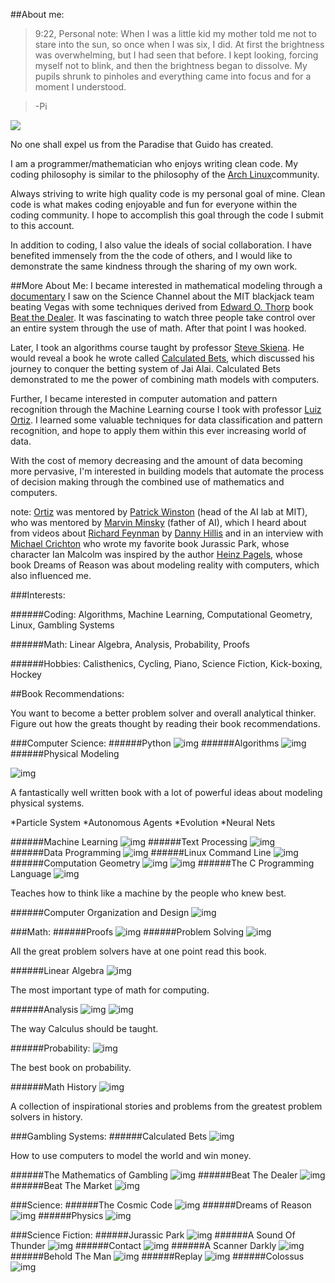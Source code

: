 ##About me:

>9:22, Personal note: When I was a little kid my mother told me not to stare into the sun, so once when I was six, I did. At first the brightness was overwhelming, but I had seen that before. I kept looking, forcing myself not to blink, and then the brightness began to dissolve. My pupils shrunk to pinholes and everything came into focus and for a moment I understood.

>-Pi

<img src = "./me.png">


No one shall expel us from the Paradise that Guido has created.

I am a programmer/mathematician who enjoys writing clean code.
My coding philosophy is similar to the philosophy of the [Arch Linux](https://wiki.archlinux.org/index.php/The_Arch_Way)community. 

Always striving to write high quality code is my personal goal of mine. Clean code is what makes coding enjoyable and fun for everyone within the coding community. I hope to accomplish this goal through the code I submit to this account. 

In addition to coding, I also value the ideals of social collaboration. I have benefited immensely from the the code of others, and I would like to demonstrate the same kindness through the sharing of my own work. 

##More About Me:
I became interested in mathematical modeling through a [documentary](https://www.youtube.com/watch?v=QflVqavHHM0) I saw on the Science Channel about the MIT blackjack team beating Vegas with some techniques derived from [Edward O. Thorp](http://en.wikipedia.org/wiki/Edward_O._Thorp) book [Beat the Dealer](http://www.amazon.com/Beat-Dealer-Winning-Strategy-Twenty-One/dp/0394703103). It was fascinating to watch three people take control over an entire system through the use of math. After that point I was hooked.

Later, I took an algorithms course taught by professor [Steve Skiena](http://www3.cs.stonybrook.edu/~skiena/). He would reveal a book he wrote called [Calculated Bets](http://www3.cs.stonybrook.edu/~skiena/jaialai/), which discussed his journey to conquer the betting system of Jai Alai. Calculated Bets demonstrated to me the power of combining math models with computers.

Further, I became interested in computer automation and pattern recognition through the Machine Learning course I took with professor [Luiz Ortiz](http://www3.cs.stonybrook.edu/~leortiz/). I learned some valuable techniques for data classification and pattern recognition, and hope to apply them within this ever increasing world of data.

With the cost of memory decreasing and the amount of data becoming more pervasive, I'm interested in building models that automate the process of decision making through the combined use of mathematics and computers.

note: 
[Ortiz](http://www3.cs.stonybrook.edu/~leortiz/) was mentored by [Patrick Winston](https://www.youtube.com/watch?v=uylHeDdlMrc) (head of the AI lab at MIT), who was mentored by [Marvin Minsky](https://www.youtube.com/watch?v=SNWVvZi3HX8) (father of AI), which I heard about from videos about [Richard Feynman](https://www.youtube.com/watch?v=Fzg1CU8t9nw) by [Danny Hillis](https://www.youtube.com/watch?v=oUUmcXfBetI) and in an interview with [Michael Crichton](https://www.youtube.com/watch?v=9QXota4sh7Q) who wrote my favorite book Jurassic Park, whose character Ian Malcolm was inspired by the author [Heinz Pagels](http://en.wikipedia.org/wiki/Heinz_Pagels), whose book Dreams of Reason was about modeling reality with computers, which also influenced me.


###Interests:

######Coding:
Algorithms, Machine Learning, Computational Geometry, Linux, Gambling Systems

######Math:
Linear Algebra, Analysis, Probability, Proofs

######Hobbies:
Calisthenics, Cycling, Piano, Science Fiction, Kick-boxing, Hockey


##Book Recommendations:

You want to become a better problem solver and overall analytical thinker. Figure out how the greats thought by reading their book recommendations. 

###Computer Science:
######Python
![img](http://www.diveintopython3.net/i/cover.jpg)
######Algorithms
![img](http://ecx.images-amazon.com/images/I/51r4IbHLv4L._SY344_BO1,204,203,200_.jpg)
######Physical Modeling

![img](http://d.gr-assets.com/books/1355847913l/16123828.jpg)

A fantastically well written book with a lot of powerful ideas about modeling physical systems. 

*Particle System
*Autonomous Agents
*Evolution
*Neural Nets

######Machine Learning 
![img](http://ecx.images-amazon.com/images/I/612j5Uo43eL._SY344_BO1,204,203,200_.jpg)
######Text Processing
![img](http://gnosis.cx/TPiP/cover-small.jpg)
######Data Programming
![img](http://pandas.pydata.org/_static/pydata_cover.jpg)
######Linux Command Line 
![img](http://linuxcommand.org/images/51vgLTkNsIL._SL500_AA300_.jpg)
######Computation Geometry
![img](http://ecx.images-amazon.com/images/I/51icwQP57yL._SY344_BO1,204,203,200_.jpg)
![img](http://ecx.images-amazon.com/images/I/51A6EumfzoL._SX258_BO1,204,203,200_.jpg)
######The C Programming Language
![img](http://ecx.images-amazon.com/images/I/41qX6YdIJ7L._SX258_BO1,204,203,200_.jpg)

Teaches how to think like a machine by the people who knew best.

######Computer Organization and Design
![img](http://ecx.images-amazon.com/images/I/5153mE3JS%2BL._SX258_BO1,204,203,200_.jpg)


###Math: 
######Proofs
![img](http://ecx.images-amazon.com/images/I/513EacX6z0L._SX258_BO1,204,203,200_.jpg)
######Problem Solving
![img](http://www.pagedon.com/wp-content/uploads/2012/09/k669.gif)

All the great problem solvers have at one point read this book.

######Linear Algebra
![img](http://ecx.images-amazon.com/images/I/41besOHLcpL.jpg)

The most important type of math for computing.

######Analysis
![img](http://ecx.images-amazon.com/images/I/41rKny566IL.jpg)
![img](http://ecx.images-amazon.com/images/I/41WthZ5-oiL._SY344_BO1,204,203,200_.jpg)

The way Calculus should be taught.

######Probability:
![img](http://ecx.images-amazon.com/images/I/41K79M91ESL._SX258_BO1,204,203,200_.jpg)

The best book on probability.

######Math History
![img](http://d.gr-assets.com/books/1348678123l/116185.jpg) 

A collection of inspirational stories and problems from the greatest problem solvers in history.


###Gambling Systems: 
######Calculated Bets
![img](http://ecx.images-amazon.com/images/I/51TJuIu84ZL._SY344_BO1,204,203,200_.jpg)

How to use computers to model the world and win money.

######The Mathematics of Gambling
![img](http://ecx.images-amazon.com/images/I/51SWReXlBFL._SY344_BO1,204,203,200_.jpg)
######Beat The Dealer
![img](http://upload.wikimedia.org/wikipedia/en/c/c9/Beat_the_Dealer_by_Ed_Thorp.jpg)
######Beat The Market
![img](http://pixhst.com/avaxhome/2008-06-10/d40e793509a0ce998ae77110.L.jpg_.jpg)

###Science: 
######The Cosmic Code
![img](http://ecx.images-amazon.com/images/I/412PKYiWePL._SY344_BO1,204,203,200_.jpg)
######Dreams of Reason 
![img](http://ecx.images-amazon.com/images/I/51NS0KERJ7L._SY344_BO1,204,203,200_.jpg)
######Physics
![img](http://wps.prenhall.com/wps/media/objects/1087/1113739/_skins_/D/default_blue/cover.jpg)

###Science Fiction:
######Jurassic Park
![img](http://upload.wikimedia.org/wikipedia/en/3/33/Jurassicpark.jpg) 
######A Sound Of Thunder
![img](https://p.gr-assets.com/200x200/scale/books/1348517197/2242187.jpg)
######Contact
![img](http://ecx.images-amazon.com/images/I/41GIMdnaHXL._SY344_BO1,204,203,200_.jpg)
######A Scanner Darkly
![img](http://ecx.images-amazon.com/images/I/41BYZWKm6oL.jpg)
######Behold The Man
![img](http://ecx.images-amazon.com/images/I/51WUViX6clL.jpg)
######Replay
![img](http://ecx.images-amazon.com/images/I/51UULPa99dL._SY344_BO1,204,203,200_.jpg)
######Colossus
![img](http://d.gr-assets.com/books/1254074903l/1797953.jpg)